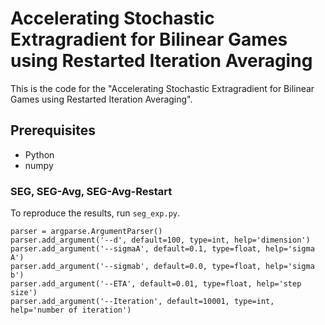 # Accelerating Stochastic Extragradient for Bilinear Games using Restarted Iteration Averaging

This is the code for the "Accelerating Stochastic Extragradient for Bilinear Games using Restarted Iteration Averaging".


## Prerequisites
* Python
* numpy

### SEG, SEG-Avg, SEG-Avg-Restart
To reproduce the results, run ```seg_exp.py```.


```
parser = argparse.ArgumentParser()
parser.add_argument('--d', default=100, type=int, help='dimension')
parser.add_argument('--sigmaA', default=0.1, type=float, help='sigma A')
parser.add_argument('--sigmab', default=0.0, type=float, help='sigma b')
parser.add_argument('--ETA', default=0.01, type=float, help='step size')
parser.add_argument('--Iteration', default=10001, type=int, help='number of iteration')
```